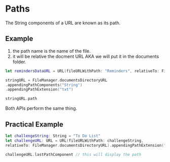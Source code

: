 # Paths

The String components of a URL are known as its path.

## Example

1. the path name is the name of the file.
2. it will be relative the docment URL AKA we will put it in the documents folder.

``` swift 
let remindersDataURL = URL(fileURLWithPath: "Reminders", relativeTo: FileManager.documentsDirectoryURL)
```

``` swift
stringURL = FileManager.documentsDirectoryURL
.appendingPathComponents("String")
.appendingPathExtension("txt")

stringURL.path

``` 

Both APIs perform the same thing. 


## Practical Example

``` swift
let challengeString: String = "To Do List"
let challengeURL: URL = URL(fileURLWithPath: challengeString, 
relativeTo: FileManager.documentsDirectoryURL).appendingPathExtension("txt")

challengeURL.lastPathComponent // this will display the path
